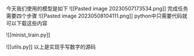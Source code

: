 今天我们使用的模型是如下
![[Pasted image 20230507173534.png]]
完成任务需要四个步骤
![[Pasted image 20230508104111.png]]
python中只需要代码就可以下载这些内容

![[minist_train.py]]

![[utils.py]]
以上是实现手写数字的源码
